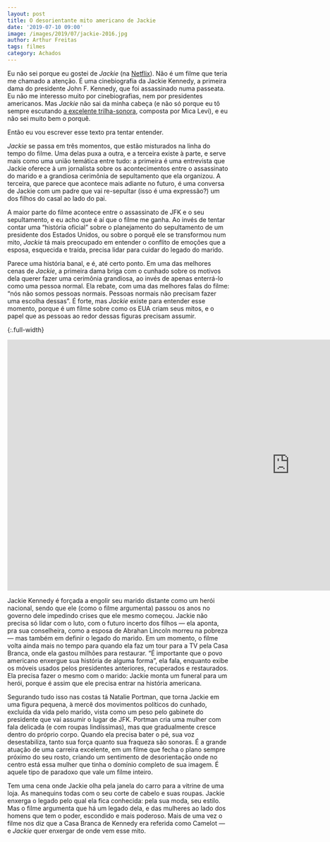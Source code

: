 ```yaml
---
layout: post
title: O desorientante mito americano de Jackie
date: '2019-07-10 09:00'
image: /images/2019/07/jackie-2016.jpg
author: Arthur Freitas
tags: filmes
category: Achados
---
```


Eu não sei porque eu gostei de _Jackie_ (na [Netflix](https://www.netflix.com/title/80141892)). Não é um filme que teria me chamado a atenção. É uma cinebiografia da Jackie Kennedy, a primeira dama do presidente John F. Kennedy, que foi assassinado numa passeata. Eu não me interesso muito por cinebiografias, nem por presidentes americanos. Mas _Jackie_ não sai da minha cabeça (e não só porque eu tô sempre escutando [a excelente trilha-sonora](https://open.spotify.com/album/26oV0D5W0BYifdA6twoivA), composta por Mica Levi), e eu não sei muito bem o porquê.

Então eu vou escrever esse texto pra tentar entender.

_Jackie_ se passa em três momentos, que estão misturados na linha do tempo do filme. Uma delas puxa a outra, e a terceira existe à parte, e serve mais como uma união temática entre tudo: a primeira é uma entrevista que Jackie oferece à um jornalista sobre os acontecimentos entre o assassinato do marido e a grandiosa cerimônia de sepultamento que ela organizou. A terceira, que parece que acontece mais adiante no futuro, é uma conversa de Jackie com um padre que vai re-sepultar (isso é uma expressão?) um dos filhos do casal ao lado do pai.

A maior parte do filme acontece entre o assassinato de JFK e o seu sepultamento, e eu acho que é aí que o filme me ganha. Ao invés de tentar contar uma “história oficial” sobre o planejamento do sepultamento de um presidente dos Estados Unidos, ou sobre o porquê ele se transformou num mito, _Jackie_ tá mais preocupado em entender o conflito de emoções que a esposa, esquecida e traída, precisa lidar para cuidar do legado do marido.

Parece uma história banal, e é, até certo ponto. Em uma das melhores cenas de _Jackie_, a primeira dama briga com o cunhado sobre os motivos dela querer fazer uma cerimônia grandiosa, ao invés de apenas enterrá-lo como uma pessoa normal. Ela rebate, com uma das melhores falas do filme: “nós não somos pessoas normais. Pessoas normais não precisam fazer uma escolha dessas”. É forte, mas _Jackie_ existe para entender esse momento, porque é um filme sobre como os EUA criam seus mitos, e o papel que as pessoas ao redor dessas figuras precisam assumir.

{:.full-width}
<iframe width="1280" height="568" src="https://www.youtube.com/embed/uySAZY3TMwQ" frameborder="0" allow="accelerometer; autoplay; encrypted-media; gyroscope; picture-in-picture" allowfullscreen></iframe>

Jackie Kennedy é forçada a engolir seu marido distante como um herói nacional, sendo que ele (como o filme argumenta) passou os anos no governo dele impedindo crises que ele mesmo começou. Jackie não precisa só lidar com o luto, com o futuro incerto dos filhos — ela aponta, pra sua conselheira, como a esposa de Abrahan Lincoln morreu na pobreza — mas também em definir o legado do marido. Em um momento, o filme volta ainda mais no tempo para quando ela faz um tour para a TV pela Casa Branca, onde ela gastou milhões para restaurar. “É importante que o povo americano enxergue sua história de alguma forma”, ela fala, enquanto exibe os móveis usados pelos presidentes anteriores, recuperados e restaurados. Ela precisa fazer o mesmo com o marido: Jackie monta um funeral para um herói, porque é assim que ele precisa entrar na história americana.

Segurando tudo isso nas costas tá Natalie Portman, que torna Jackie em uma figura pequena, à mercê dos movimentos políticos do cunhado, excluída da vida pelo marido, vista como um peso pelo gabinete do presidente que vai assumir o lugar de JFK. Portman cria uma mulher com fala delicada (e com roupas lindíssimas), mas que gradualmente cresce dentro do próprio corpo. Quando ela precisa bater o pé, sua voz desestabiliza, tanto sua força quanto sua fraqueza são sonoras. É a grande atuação de uma carreira excelente, em um filme que fecha o plano sempre próximo do seu rosto, criando um sentimento de desorientação onde no centro está essa mulher que tinha o domínio completo de sua imagem. É aquele tipo de paradoxo que vale um filme inteiro.

Tem uma cena onde Jackie olha pela janela do carro para a vitrine de uma loja. As manequins todas com o seu corte de cabelo e suas roupas. Jackie enxerga o legado pelo qual ela fica conhecida: pela sua moda, seu estilo. Mas o filme argumenta que há um legado dela, e das mulheres ao lado dos homens que tem o poder, escondido e mais poderoso. Mais de uma vez o filme nos diz que a Casa Branca de Kennedy era referida como Camelot — e _Jackie_ quer enxergar de onde vem esse mito.
